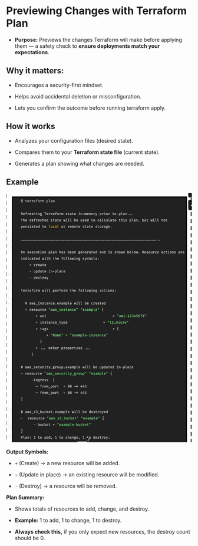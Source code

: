 # **Previewing Changes with Terraform Plan**

- **Purpose:** Previews the changes Terraform will make before applying them — a safety check to **ensure deployments match your expectations**.

**Why it matters:**
---
- Encourages a security-first mindset.

- Helps avoid accidental deletion or misconfiguration.

- Lets you confirm the outcome before running terraform apply.

**How it works**
---
- Analyzes your configuration files (desired state).

- Compares them to your **Terraform state file** (current state).

- Generates a plan showing what changes are needed.

**Example**
---
![alt text](../Screenshots/image-2.png)

**Output Symbols:**

- `+` (Create) → a new resource will be added.

- `~` (Update in place) → an existing resource will be modified.

- `-` (Destroy) → a resource will be removed.

**Plan Summary:** 

- Shows totals of resources to add, change, and destroy.

- **Example:** 1 to add, 1 to change, 1 to destroy.

- **Always check this,** if you only expect new resources, the destroy count should be 0.